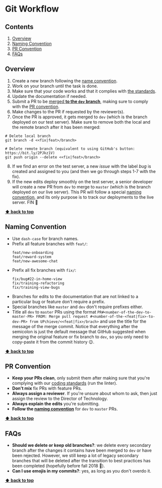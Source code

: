 # Git Workflow



## Contents

1. [Overview](#overview)
1. [Naming Convention](#naming-convention)
1. [PR Convention](#pr-convention)
1. [FAQs](#faqs)



## Overview

1. Create a new branch following the [name convention](#naming-convention).
2. Work on your branch until the task is done.
3. Make sure that your code works and that it complies with [the standards](coding-standards/README.md).
4. Update the documentation if needed.
5. Submit a PR to be [merged **to the `dev` branch**](https://stackoverflow.com/a/38985999), making sure to comply with the [PR convention](#pr-convention).
6. Make changes to the PR if requested by the reviewer(s).
7. Once the PR is approved, it gets merged to `dev` (which is the branch deployed on our test server). Make sure to remove both the local and the remote branch after it has been merged:
  ```
  # Delete local branch
  git branch -d <<fix|feat>/branch>

  # Delete remote branch (equivalent to using GitHub's button: https://bit.ly/2PJkz1V)
  git push origin --delete <<fix|feat>/branch>
  ```
8. If we find an error on the test server, a new *issue* with the label *bug* is created and assigned to you (and then we go through steps 1-7 with the fix).
9. If the new edits deploy smoothly on the test server, a senior developer will create a new PR from `dev` to merge to `master` (which is the branch deployed on our live server). This PR will follow a special [naming convention](#naming-convention), and its only purpose is to track our deployments to the live server. FIN :raised_hands:

**[⬆ back to top](#contents)**



## Naming Convention

- Use `dash-case` for branch names.
- Prefix all feature branches with `feat/`:
  ```
  feat/new-onboarding
  feat/reward-system
  feat/new-awesome-chat
  ```
- Prefix all fix branches with `fix/`:
  ```
  fix/bug#22-in-home-view
  fix/training-refactoring
  fix/training-view-bugs
  ```
- Branches for edits to the documentation that are not linked to a particular bug or feature don't require a prefix.
- Special branches like `master` and `dev` don't require prefixes either.
- Title all `dev` to `master` PRs using the format `PR#<number-of-the-dev-to-master-PR> FROM: Merge pull request #<number-of-the-<feat|fix>-to-dev-PR> from UPchieve/<<feat|fix>/brach>` and use the title for the message of the merge commit. Notice that everything after the semicolon is just the default message that GitHub suggested when merging the original feature or fix branch to `dev`, so you only need to copy-paste it from the commit history :wink:.

**[⬆ back to top](#contents)**



## PR Convention

- **Keep your PRs clean**, only submit them after making sure that you're complying with our [coding standards](coding-standards/README.md) (run the linter).
- **Don't mix** fix PRs with feature PRs.
- **Always assign a reviewer**. If you're unsure about whom to ask, then just assign the review to the Director of Technology.
- **Always explain the edits** you're submitting.
- **Follow the [naming convention](#naming-convention)** for `dev` to `master` PRs.

**[⬆ back to top](#contents)**



## FAQs

- **Should we delete or keep old branches?**: we delete every secondary branch after the changes it contains have been merged to `dev` or have been rejected. However, we still keep a lot of legacy secondary branches that will be deleted after the transition to best practices has been completed (hopefully before fall 2018 :muscle:).
- **Can I use emojis in my commits?**: yes, as long as you don't overdo it.

**[⬆ back to top](#contents)**